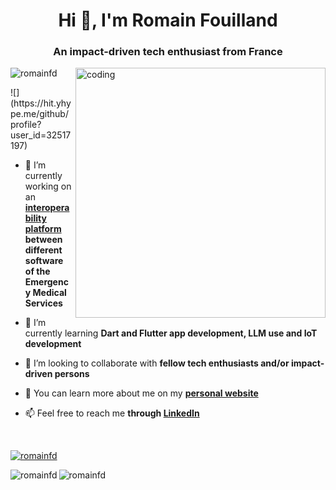 <!-- Ref.: https://rahuldkjain.github.io/gh-profile-readme-generator/ -->

<h1 align="center">Hi 👋, I'm Romain Fouilland</h1>
<h3 align="center">An impact-driven tech enthusiast from France</h3>

<img align="right" alt="coding" width="400" src="https://media.tenor.com/GfSX-u7VGM4AAAAC/coding.gif">

<p align="left"> <img src="https://komarev.com/ghpvc/?username=romainfd&label=Profile%20views&color=yellow&style=flat" alt="romainfd" /> </p>
![](https://hit.yhype.me/github/profile?user_id=32517197)

- 🔭 I’m currently working on an **[interoperability platform](https://hub.esante.gouv.fr) between different software of the Emergency Medical Services**

- 🌱 I’m currently learning **Dart and Flutter app development, LLM use and IoT development**

- 👯 I’m looking to collaborate with **fellow tech enthusiasts and/or impact-driven persons**

- 📄 You can learn more about me on my **[personal website](https://fouilland.fr)**

- 📫 Feel free to reach me **through [LinkedIn](https://www.linkedin.com/in/romainfouilland/)**

<br>

<p align="left"> <a href="https://github.com/ryo-ma/github-profile-trophy"><img src="https://github-profile-trophy.vercel.app/?username=romainfd&rank=-C&row=1" alt="romainfd" /></a> </p>

<p><img align="left" src="https://github-readme-streak-stats.herokuapp.com/?user=romainfd&" alt="romainfd" /></p>

<p><img align="center" src="https://github-readme-stats.vercel.app/api/top-langs?username=romainfd&show_icons=true&locale=en&layout=compact" alt="romainfd" /></p>

